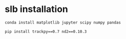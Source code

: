 # slb installation

``` bash
conda install matplotlib jupyter scipy numpy pandas
```

``` bash
pip install trackpy==0.7 nd2==0.10.3
```